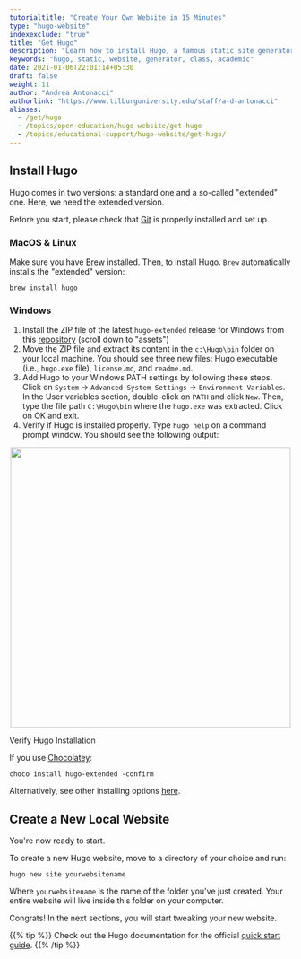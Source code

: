 ```yaml
---
tutorialtitle: "Create Your Own Website in 15 Minutes"
type: "hugo-website"
indexexclude: "true"
title: "Get Hugo"
description: "Learn how to install Hugo, a famous static site generator."
keywords: "hugo, static, website, generator, class, academic"
date: 2021-01-06T22:01:14+05:30
draft: false
weight: 11
author: "Andrea Antonacci"
authorlink: "https://www.tilburguniversity.edu/staff/a-d-antonacci"
aliases:
  - /get/hugo
  - /topics/open-education/hugo-website/get-hugo
  - /topics/educational-support/hugo-website/get-hugo/
---
```


## Install Hugo

Hugo comes in two versions: a standard one and a so-called "extended" one. Here, we need the extended version.

Before you start, please check that [Git](/get/git) is properly installed and set up.

### MacOS & Linux

Make sure you have [Brew](/topics/configure-your-computer/automation-and-workflows/commandline/#mac-users) installed. Then, to install Hugo. `Brew` automatically installs the "extended" version:

```
brew install hugo
```

### Windows
1. Install the ZIP file of the latest `hugo-extended` release for Windows from this [repository](https://github.com/gohugoio/hugo/releases) (scroll down to "assets")
2. Move the ZIP file and extract its content in the `c:\Hugo\bin` folder on your local machine. You should see three new files: Hugo executable (i.e., `hugo.exe` file), `license.md`, and `readme.md`.
3. Add Hugo to your Windows PATH settings by following these steps. Click on `System` -> `Advanced System Settings` -> `Environment Variables`. In the User variables section, double-click on `PATH` and click `New`. Then, type the file path `C:\Hugo\bin` where the `hugo.exe` was extracted. Click on OK and exit.
4. Verify if Hugo is installed properly. Type `hugo help` on a command prompt window. You should see the following output:

<p align = "center">
<img src = "../img/hugo-verify.png" width="500">
<figcaption> Verify Hugo Installation </figcaption>
</p>


If you use [Chocolatey](https://chocolatey.org):

```
choco install hugo-extended -confirm
```

Alternatively, see other installing options [here](https://gohugo.io/getting-started/installing).

## Create a New Local Website

You're now ready to start.

To create a new Hugo website, move to a directory of your choice and run:
```
hugo new site yourwebsitename
```
Where `yourwebsitename` is the name of the folder you've just created. Your entire website will live inside this folder on your computer.

Congrats! In the next sections, you will start tweaking your new website.

{{% tip %}}
Check out the Hugo documentation for the official [quick start guide](https://gohugo.io/getting-started/quick-start/).
{{% /tip %}}
